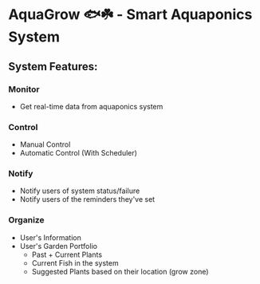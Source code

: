 # AquaGrow 🐟☘️ - Smart Aquaponics System

## System Features:
### Monitor
* Get real-time data from aquaponics system

### Control
* Manual Control
* Automatic Control (With Scheduler)

### Notify
* Notify users of system status/failure
* Notify users of the reminders they've set

### Organize
* User's Information
* User's Garden Portfolio
    * Past + Current Plants
    * Current Fish in the system
    * Suggested Plants based on their location (grow zone)